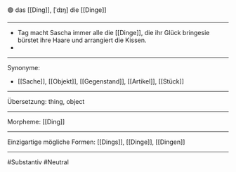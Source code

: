 🟢 das [[Ding]], [ˈdɪŋ]
die [[Dinge]]

---
- Tag macht Sascha immer alle die [[Dinge]], die ihr Glück bringesie 
  bürstet ihre Haare und arrangiert die Kissen.  
- 

---
Synonyme: 
- [[Sache]], [[Objekt]], [[Gegenstand]], [[Artikel]], [[Stück]]

---
Übersetzung: thing, object

---
Morpheme:
[[Ding]]

---
Einzigartige mögliche Formen: [[Dings]], [[Dinge]], [[Dingen]]

---
#Substantiv #Neutral